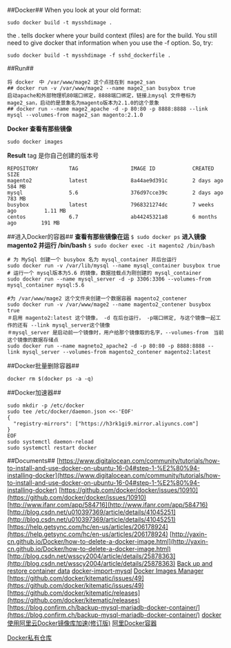 ##Docker##
When you look at your old format:

```shell
sudo docker build -t mysshdimage .
```

the . tells docker where your build context (files) are for the build. You still need to give docker that information when you use the -f option. So, try:

```shell
sudo docker build -t mysshdimage -f sshd_dockerfile .
```


##Run##
```shell
将 docker　中 /var/www/mage2 这个点挂在到 mage2_san
## docker run -v /var/www/mage2 --name mage2_san busybox true
启动apache和外部物理机80端口绑定，8888端口绑定，链接上mysql 文件卷标为 mage2_san，启动的是景象名为magento版本为2.1.0的这个景象
## docker run --name mage2_apache -d -p 80:80 -p 8888:8888 --link mysql --volumes-from mage2_san magento:2.1.0
```

**Docker 查看有那些镜像**
```shell
sudo docker images
```
**Result**
tag 是你自己创建的版本号
```shell
REPOSITORY          TAG                 IMAGE ID            CREATED             SIZE
magento2            latest              8a44ae9d391c        2 days ago          584 MB
mysql               5.6                 376d97cce39c        2 days ago          783 MB
busybox             latest              7968321274dc        7 weeks ago         1.11 MB
centos              6.7                 ab44245321a8        6 months ago        191 MB

```

##进入Docker的容器##
**查看有那些镜像在运**
`$ sudo docker ps`
**进入镜像 magento2 并运行 /bin/bash**
`$ sudo docker exec -it magento2 /bin/bash`


```shell
# 为 MySql 创建一个 busybox 名为 mysql_container 并后台运行
sudo docker run -v /var/lib/mysql --name mysql_container busybox true
# 运行一个 mysql版本为5.6 的镜像，数据挂载点为刚创建的 mysql_container
sudo docker run --name mysql_server -d -p 3306:3306 --volumes-from mysql_container mysql:5.6

#为 /var/www/mage2 这个文件夹创建一个数据容器 magento2_contener
sudo docker run -v /var/www/mage2 --name magento2_contener busybox true
＃启用 magento2:latest 这个镜像， -d 在后台运行， -p端口绑定, 与这个镜像一起工作的还有 --link mysql_server这个镜像
＃mysql_server 是启动前一个镜像时，用户给那个镜像取的名字，--volumes-from　当前这个镜像的数据存储点
sudo docker run --name magneto2_apache2 -d -p 80:80 -p 8888:8888 --link mysql_server --volumes-from magento2_contener magento2:latest
```

##Docker批量删除容器##
```shell
docker rm $(docker ps -a -q)
```
##Docker加速器##
```shell
sudo mkdir -p /etc/docker
sudo tee /etc/docker/daemon.json <<-'EOF'
{
  "registry-mirrors": ["https://h3rk1gi9.mirror.aliyuncs.com"]
}
EOF
sudo systemctl daemon-reload
sudo systemctl restart docker
```

##Documents##
[https://www.digitalocean.com/community/tutorials/how-to-install-and-use-docker-on-ubuntu-16-04#step-1-%E2%80%94-installing-docker](https://www.digitalocean.com/community/tutorials/how-to-install-and-use-docker-on-ubuntu-16-04#step-1-%E2%80%94-installing-docker)
[https://github.com/docker/docker/issues/10910](https://github.com/docker/docker/issues/10910)
[http://www.ifanr.com/app/584716](http://www.ifanr.com/app/584716)
[http://blog.csdn.net/u010397369/article/details/41045251](http://blog.csdn.net/u010397369/article/details/41045251)
[https://help.getsync.com/hc/en-us/articles/206178924](https://help.getsync.com/hc/en-us/articles/206178924)
[http://yaxin-cn.github.io/Docker/how-to-delete-a-docker-image.html](http://yaxin-cn.github.io/Docker/how-to-delete-a-docker-image.html)
[http://blog.csdn.net/wsscy2004/article/details/25878363](http://blog.csdn.net/wsscy2004/article/details/25878363)
[Back up and restore container data](https://getcarina.com/docs/tutorials/backup-restore-data/)
[docker-import-mysql](https://hub.docker.com/r/kloplop321/docker-import-mysql/)
[Docker Images Manager](https://kitematic.com/)
[https://github.com/docker/kitematic/issues/49](https://github.com/docker/kitematic/issues/49)
[https://github.com/docker/kitematic/releases](https://github.com/docker/kitematic/releases)
[https://blog.confirm.ch/backup-mysql-mariadb-docker-container/](https://blog.confirm.ch/backup-mysql-mariadb-docker-container/)
[docker使用阿里云Docker镜像库加速(修订版)](http://blog.csdn.net/bwlab/article/details/50542261)
[阿里Docker容器](https://dev.aliyun.com/search.html)

[Docker私有仓库](http://blog.csdn.net/wangtaoking1/article/details/44180901)